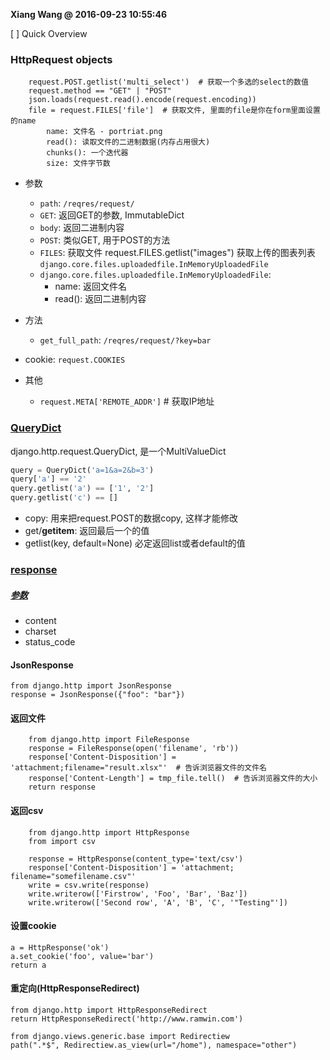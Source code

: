**Xiang Wang @ 2016-09-23 10:55:46**


[ ] Quick Overview

### HttpRequest objects
```
    request.POST.getlist('multi_select')  # 获取一个多选的select的数值
    request.method == "GET" | "POST"
    json.loads(request.read().encode(request.encoding))
    file = request.FILES['file']  # 获取文件, 里面的file是你在form里面设置的name
        name: 文件名 - portriat.png
        read(): 读取文件的二进制数据(内存占用很大)
        chunks(): 一个迭代器
        size: 文件字节数
```
* 参数
    * `path`: `/reqres/request/`
    * `GET`: 返回GET的参数, ImmutableDict
    * `body`: 返回二进制内容
    * `POST`: 类似GET, 用于POST的方法
    * `FILES`: 获取文件
        request.FILES.getlist("images") 获取上传的图表列表 `django.core.files.uploadedfile.InMemoryUploadedFile`
    * `django.core.files.uploadedfile.InMemoryUploadedFile`:
        * name: 返回文件名
        * read(): 返回二进制内容
* 方法
    * `get_full_path`: `/reqres/request/?key=bar`

* cookie: `request.COOKIES`

* 其他
    * `request.META['REMOTE_ADDR']`  # 获取IP地址

### [QueryDict][QueryDict]
django.http.request.QueryDict, 是一个MultiValueDict
```python
query = QueryDict('a=1&a=2&b=3')
query['a'] == '2'
query.getlist('a') == ['1', '2']
query.getlist('c') == []
```
* copy: 用来把request.POST的数据copy, 这样才能修改
* get/__getitem__: 返回最后一个的值
* getlist(key, default=None)
必定返回list或者default的值

### [response](https://docs.djangoproject.com/en/3.1/ref/request-response/)

##### [参数](https://docs.djangoproject.com/en/1.11/ref/request-response/#httpresponse-objects)
* content
* charset
* status_code

#### JsonResponse
```
from django.http import JsonResponse
response = JsonResponse({"foo": "bar"})
```

#### 返回文件
```
    from django.http import FileResponse
    response = FileResponse(open('filename', 'rb'))
    response['Content-Disposition'] = 'attachment;filename="result.xlsx"'  # 告诉浏览器文件的文件名
    response['Content-Length'] = tmp_file.tell()  # 告诉浏览器文件的大小
    return response
```

#### 返回csv
```
    from django.http import HttpResponse
    from import csv

    response = HttpResponse(content_type='text/csv')
    response['Content-Disposition'] = 'attachment; filename="somefilename.csv"'
    write = csv.write(response)
    write.writerow(['Firstrow', 'Foo', 'Bar', 'Baz'])
    write.writerow(['Second row', 'A', 'B', 'C', '"Testing"'])
```

#### 设置cookie
    a = HttpResponse('ok')
    a.set_cookie('foo', value='bar')
    return a


#### 重定向(HttpResponseRedirect)
```
from django.http import HttpResponseRedirect
return HttpResponseRedirect('http://www.ramwin.com')

from django.views.generic.base import Redirectiew
path(".*$", Redirectiew.as_view(url="/home"), namespace="other")
```

[QueryDict]: https://docs.djangoproject.com/en/4.2/ref/request-response/#querydict-objects
